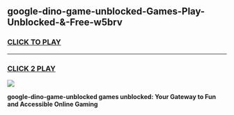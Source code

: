 
## google-dino-game-unblocked-Games-Play-Unblocked-&-Free-w5brv
<h3>
<a href="https://premium76.site?title=google-dino-game-unblocked&ref=24A">CLICK TO PLAY</a></h3>
<hr>

<h3>
<a href="https://premium76.site?title=google-dino-game-unblocked&ref=24A">CLICK 2 PLAY</a>
  
</h3>

<a href="https://premium76.site?title=google-dino-game-unblocked&ref=24A"><img src="https://clearcache.store/games.png"></a>


**google-dino-game-unblocked games unblocked: Your Gateway to Fun and Accessible Online Gaming**
